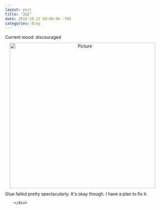 ```yaml
---
layout: post
title: "312"
date: 2018-10-22 00:00:00 -700
categories: Blog
---
```


<div class="blog-content">
				<div class="paragraph">Current mood: discouraged<br></div>  <div><div class="wsite-image wsite-image-border-none " style="padding-top:10px;padding-bottom:10px;margin-left:0;margin-right:0;text-align:center"> <a> <img src="/uploads/1/1/9/3/11936545/published/p-20181022-1647587eb9.jpg?1540249115" alt="Picture" style="width:474;max-width:100%"> </a> <div style="display:block;font-size:90%"></div> </div></div>  <div class="paragraph">Glue failed pretty spectacularly. It's okay though. I have a plan to fix it.<br></div>

		</div>
        